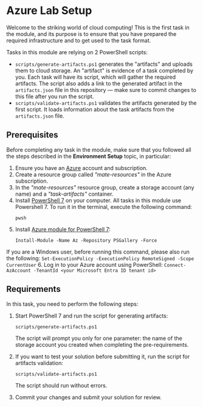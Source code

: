 # Azure Lab Setup

Welcome to the striking world of cloud computing! This is the first task in the module, and its purpose is to ensure that you have prepared the required infrastructure and to get used to the task format. 

Tasks in this module are relying on 2 PowerShell scripts: 

- `scripts/generate-artifacts.ps1` generates the "artifacts" and uploads them to cloud storage. An "artifact" is evidence of a task completed by you. Each task will have its script, which will gather the required artifacts. The script also adds a link to the generated artifact in the `artifacts.json` file in this repository — make sure to commit changes to this file after you run the script. 
- `scripts/validate-artifacts.ps1` validates the artifacts generated by the first script. It loads information about the task artifacts from the `artifacts.json` file.   

## Prerequisites

Before completing any task in the module, make sure that you followed all the steps described in the **Environment Setup** topic, in particular: 

1. Ensure you have an [Azure](https://azure.microsoft.com/en-us/free/) account and subscription.
2. Create a resource group called *"mate-resources"* in the Azure subscription.
3. In the *"mate-resources"* resource group, create a storage account (any name) and a *"task-artifacts"* container.
4. Install [PowerShell 7](https://learn.microsoft.com/en-us/powershell/scripting/install/installing-powershell?view=powershell-7.4) on your computer. All tasks in this module use Powershell 7. To run it in the terminal, execute the following command: 
    ```
    pwsh
    ```
5. Install [Azure module for PowerShell 7](https://learn.microsoft.com/en-us/powershell/azure/install-azure-powershell?view=azps-11.3.0): 
    ```
    Install-Module -Name Az -Repository PSGallery -Force
    ```
If you are a Windows user, before running this command, please also run the following: 
    ```
    Set-ExecutionPolicy -ExecutionPolicy RemoteSigned -Scope CurrentUser
    ```
6. Log in to your Azure account using PowerShell:
    ```
    Connect-AzAccount -TenantId <your Microsoft Entra ID tenant id>
    ```

## Requirements

In this task, you need to perform the following steps: 

1. Start PowerShell 7 and run the script for generating artifacts: 
    ```
    scripts/generate-artifacts.ps1
    ```
    The script will prompt you only for one parameter: the name of the storage account you created when completing the pre-requirements. 

2. If you want to test your solution before submitting it, run the script for artifacts validation: 
    ```
    scripts/validate-artifacts.ps1
    ```
    The script should run without errors. 

3. Commit your changes and submit your solution for review. 
